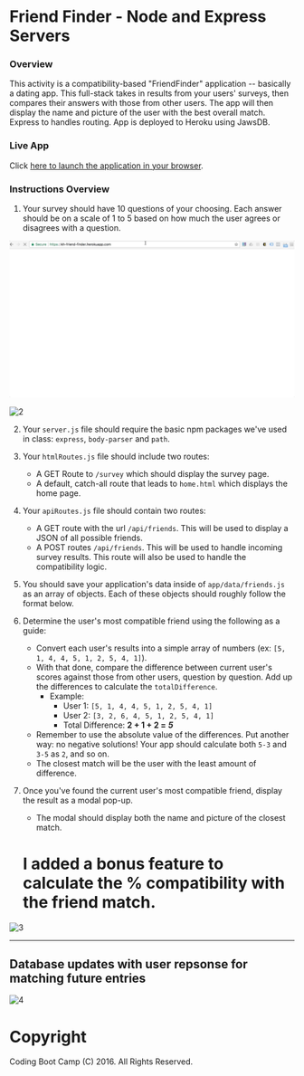 # Friend Finder - Node and Express Servers

### Overview

This activity is a compatibility-based "FriendFinder" application -- basically a dating app. This full-stack takes in results from your users' surveys, then compares their answers with those from other users. The app will then display the name and picture of the user with the best overall match. 
Express to handles routing. App is deployed to Heroku using JawsDB.

### Live App
Click [here to launch the application in your browser](https://kh-friend-finder.herokuapp.com/). 


### Instructions Overview

1. Your survey should have 10 questions of your choosing. Each answer should be on a scale of 1 to 5 based on how much the user agrees or disagrees with a question.

![1](https://github.com/kathrynherod/Week-13_Friend-Finder/blob/master/gifs/ex1.gif?raw=true)

![2](https://github.com/kathrynherod/Week-13_Friend-Finder/blob/master/gifs/ex2.gif?raw=true)

2. Your `server.js` file should require the basic npm packages we've used in class: `express`, `body-parser` and `path`.

3. Your `htmlRoutes.js` file should include two routes:

   * A GET Route to `/survey` which should display the survey page.
   * A default, catch-all route that leads to `home.html` which displays the home page. 

4. Your `apiRoutes.js` file should contain two routes:

   * A GET route with the url `/api/friends`. This will be used to display a JSON of all possible friends.
   * A POST routes `/api/friends`. This will be used to handle incoming survey results. This route will also be used to handle the compatibility logic. 

5. You should save your application's data inside of `app/data/friends.js` as an array of objects. Each of these objects should roughly follow the format below.

6. Determine the user's most compatible friend using the following as a guide:

   * Convert each user's results into a simple array of numbers (ex: `[5, 1, 4, 4, 5, 1, 2, 5, 4, 1]`).
   * With that done, compare the difference between current user's scores against those from other users, question by question. Add up the differences to calculate the `totalDifference`.
     * Example: 
       * User 1: `[5, 1, 4, 4, 5, 1, 2, 5, 4, 1]`
       * User 2: `[3, 2, 6, 4, 5, 1, 2, 5, 4, 1]`
       * Total Difference: **2 + 1 + 2 =** **_5_**
   * Remember to use the absolute value of the differences. Put another way: no negative solutions! Your app should calculate both `5-3` and `3-5` as `2`, and so on. 
   * The closest match will be the user with the least amount of difference.

7. Once you've found the current user's most compatible friend, display the result as a modal pop-up.
   * The modal should display both the name and picture of the closest match. 
   
   # I added a bonus feature to calculate the % compatibility with the friend match.
   
![3](https://github.com/kathrynherod/Week-13_Friend-Finder/blob/master/gifs/ex3.gif?raw=true)

- - -
## Database updates with user repsonse for matching future entries

![4](https://github.com/kathrynherod/Week-13_Friend-Finder/blob/master/gifs/ex4.gif?raw=true)



# Copyright
Coding Boot Camp (C) 2016. All Rights Reserved.
